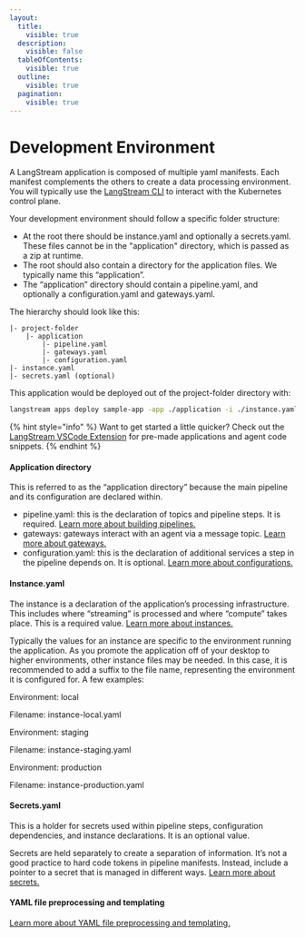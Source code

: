 ```yaml
---
layout:
  title:
    visible: true
  description:
    visible: false
  tableOfContents:
    visible: true
  outline:
    visible: true
  pagination:
    visible: true
---
```


# Development Environment

A LangStream application is composed of multiple yaml manifests. Each manifest complements the others to create a data processing environment. You will typically use the [LangStream CLI](../installation/langstream-cli.md) to interact with the Kubernetes control plane.

Your development environment should follow a specific folder structure:

* At the root there should be instance.yaml and optionally a secrets.yaml. These files cannot be in the "application" directory, which is passed as a zip at runtime.
* The root should also contain a directory for the application files. We typically name this “application”.
* The “application” directory should contain a pipeline.yaml, and optionally a configuration.yaml and gateways.yaml.

The hierarchy should look like this:

```
|- project-folder
    |- application
        |- pipeline.yaml
        |- gateways.yaml
        |- configuration.yaml
|- instance.yaml
|- secrets.yaml (optional)
```

This application would be deployed out of the project-folder directory with:

```bash
langstream apps deploy sample-app -app ./application -i ./instance.yaml -s ./secrets.yaml
```

{% hint style="info" %}
Want to get started a little quicker? Check out the [LangStream VSCode Extension](https://marketplace.visualstudio.com/items?itemName=DataStax.langstream) for pre-made applications and agent code snippets.
{% endhint %}

#### Application directory

This is referred to as the “application directory” because the main pipeline and its configuration are declared within.

* pipeline.yaml: this is the declaration of topics and pipeline steps. It is required. [Learn more about building pipelines.](../pipeline-agents/agent-messaging.md)
* gateways: gateways interact with an agent via a message topic. [Learn more about gateways.](api-gateways/)
* configuration.yaml: this is the declaration of additional services a step in the pipeline depends on. It is optional. [Learn more about configurations.](configuration.md)

#### Instance.yaml

The instance is a declaration of the application’s processing infrastructure. This includes where “streaming” is processed and where “compute” takes place. This is a required value. [Learn more about instances.](instances.md)

Typically the values for an instance are specific to the environment running the application. As you promote the application off of your desktop to higher environments, other instance files may be needed. In this case, it is recommended to add a suffix to the file name, representing the environment it is configured for. A few examples:

Environment: local

Filename: instance-local.yaml

Environment: staging

Filename: instance-staging.yaml

Environment: production

Filename: instance-production.yaml

#### Secrets.yaml

This is a holder for secrets used within pipeline steps, configuration dependencies, and instance declarations. It is an optional value.

Secrets are held separately to create a separation of information. It’s not a good practice to hard code tokens in pipeline manifests. Instead, include a pointer to a secret that is managed in different ways. [Learn more about secrets.](secrets.md)

#### YAML file preprocessing and templating

[Learn more about YAML file preprocessing and templating.](development-environment.md#yaml-file-preprocessing-and-templating)
